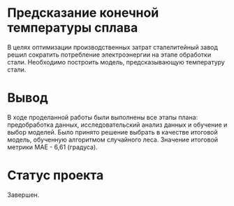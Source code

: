 # Предсказание конечной температуры сплава
В целях оптимизации производственных затрат сталелитейный завод решил сократить потребление электроэнергии на этапе обработки стали. 
Необходимо построить модель, предсказывающую температуру стали.

# Вывод
В ходе проделанной работы были выполнены все этапы плана: предобработка данных, исследовательский анализ данных и обучение и выбор моделей. Было принято решение выбрать в качестве итоговой модель, обученную алгоритмом случайного леса. Значение итоговой метрики МАЕ - 6,61 (градуса).

# Статус проекта
Завершен.
